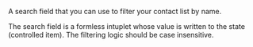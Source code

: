 A search field that you can use to filter your contact list by name.

The search field is a formless intuplet whose value is written to the state (controlled item).
The filtering logic should be case insensitive.
